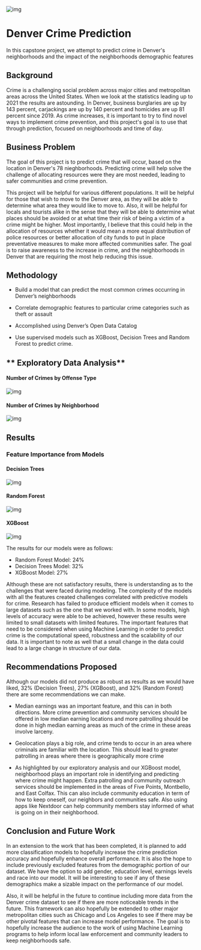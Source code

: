 ![img](https://github.com/6cats1dog/Denver-Crime-Prediction/blob/main/Denver-Police-Car-and-Night-View-of-City.jpeg)
# Denver Crime Prediction
In this capstone project, we attempt to predict crime in Denver's neighborhoods and the impact of the neighborhoods demographic features

## **Background** 

Crime is a challenging social problem across major cities and metropolitan areas across the United States. When we look at the statistics leading up to 2021 the results are astounding. In Denver, business burglaries are up by 143 percent, carjackings are up by 140 percent and homicides are up 81 percent since 2019. As crime increases, it is important to try to find novel ways to implement crime prevention, and this project's goal is to use that through prediction, focused on neighborhoods and time of day.

## **Business Problem**

The goal of this project is to predict crime that will occur, based on the location in Denver's 78 nieghborhoods. Predicting crime will help solve the challenge of allocating resources were they are most needed, leading to safer communities and crime prevention.  

This project will be helpful for various different populations. It will be helpful for those that wish to move to the Denver area, as they will be able to determine what area they would like to move to. Also, it will be helpful for locals and tourists alike in the sense that they will be able to determine what places should be avoided or at what time their risk of being a victim of a crime might be higher. Most importantly, I believe that this could help in the allocation of resources whether it would mean a more equal distribution of police resources or better allocation of city funds to put in place preventative measures to make more affected communities safer. The goal is to raise awareness to the increase in crime, and the neighborhoods in Denver that are requiring the most help reducing this issue.

## **Methodology**

* Build a model that can predict the most common crimes occurring in Denver’s neighborhoods

* Correlate demographic features to particular crime categories such as theft or assault

* Accomplished using Denver’s Open Data Catalog

* Use supervised models such as XGBoost, Decision Trees and Random Forest to predict crime.

## ** Exploratory Data Analysis**

#### Number of Crimes by Offense Type
![img](https://github.com/6cats1dog/Denver-Crime-Prediction/blob/main/Number%20of%20Crimes%20by%20Offense%20Type.png)

#### Number of Crimes by Neighborhood
![img](https://github.com/6cats1dog/Denver-Crime-Prediction/blob/main/Number%20of%20Crimes%20by%20Neighborhood.png)



## **Results**

### Feature Importance from Models

#### Decision Trees
![img](https://github.com/6cats1dog/Denver-Crime-Prediction/blob/main/Decision%20Trees%20Features.png)

#### Random Forest
![img](https://github.com/6cats1dog/Denver-Crime-Prediction/blob/main/Random%20Forest%20Features.png)


#### XGBoost
![img](https://github.com/6cats1dog/Denver-Crime-Prediction/blob/main/XGBoost%20Features.png)

The results for our models were as follows:

* Random Forest Model: 24%
* Decision Trees Model: 32%
* XGBoost Model: 27%

Although these are not satisfactory results, there is understanding as to the challenges that were faced during modeling. The complexity of the models with all the features created challenges correlated with predictive models for crime. Research has failed to produce efficient models when it comes to large datasets such as the one that we worked with. In some models, high levels of accuracy were able to be achieved, however these results were limited to small datasets with limited features. The important features that need to be considered when using Machine Learning in order to predict crime is the computational speed, robustness and the scalability of our data. It is important to note as well that a small change in the data could lead to a large change in structure of our data.

## **Recommendations Proposed**

Although our models did not produce as robust as results as we would have liked, 32% (Decision Trees), 27% (XGBoost), and 32% (Random Forest) there are some recommendations we can make.

* Median earnings was an important feature, and this can in both directions. More crime prevention and community services should be offered in low median earning locations and more patrolling should be done in high median earning areas as much of the crime in these areas involve larceny.

* Geolocation plays a big role, and crime tends to occur in an area where criminals are familiar with the location. This should lead to greater patrolling in areas where there is geographically more crime

* As highlighted by our exploratory analysis and our XGBoost model, neighborhood plays an important role in identifying and predicting where crime might happen. Extra patrolling and community outreach services should be implemented in the areas of Five Points, Montbello, and East Colfax. This can also include community education in term of how to keep oneself, our neighbors and communities safe. Also using apps like Nextdoor can help community members stay informed of what is going on in their neighborhood.

## **Conclusion and Future Work**
In an extension to the work that has been completed, it is planned to add more classification models to hopefully increase the crime prediction accuracy and hopefully enhance overall performance. It is also the hope to include previously excluded features from the demographic portion of our dataset. We have the option to add gender, education level, earnings levels and race into our model. It will be interesting to see if any of these demographics make a sizable impact on the performance of our model.

Also, it will be helpful in the future to continue including more data from the Denver crime dataset to see if there are more noticeable trends in the future. This framework can also hopefully be extended to other major metropolitan cities such as Chicago and Los Angeles to see if there may be other pivotal features that can increase model performance. The goal is to hopefully increase the audience to the work of using Machine Learning programs to help inform local law enforcement and community leaders to keep neighborhoods safe.

